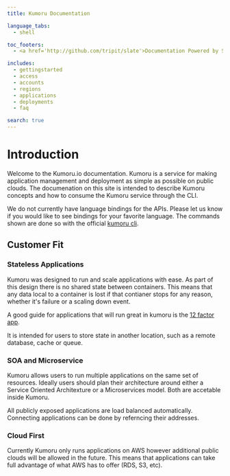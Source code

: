 ```yaml
---
title: Kumoru Documentation

language_tabs:
  - shell

toc_footers:
  - <a href='http://github.com/tripit/slate'>Documentation Powered by Slate</a>

includes:
  - gettingstarted
  - access
  - accounts
  - regions
  - applications
  - deployments
  - faq

search: true
---
```


# Introduction

Welcome to the Kumoru.io documentation. Kumoru is a service for making application management and deployment as simple as possible on public clouds.
The documenation on this site is intended to describe Kumoru concepts and how to consume the Kumoru service through the CLI.

We do not currently have language bindings for the APIs. Please let us know if you would like to see bindings for your favorite language. The commands shown are done so with the official [kumoru cli](https://github.com/kumoru/kumoru-cli).

## Customer Fit

### Stateless Applications

Kumoru was designed to run and scale applications with ease. As part of this design there is no shared state between containers. This means that any data local to a container is lost if that contianer stops for any reason, whether it's failure or a scaling down event.

A good guide for applications that will run great in kumoru is the [12 factor app](http://12factor.net/).

It is intended for users to store state in another location, such as a remote database, cache or queue.

### SOA and Microservice

Kumoru allows users to run multiple applications on the same set of resources. Ideally users should plan their architecture around either a Service Oriented Architexture or a Microservices model. Both are accetable inside Kumoru.

All publicly exposed applications are load balanced automatically. Connecting applications can be done by referncing their addresses.

### Cloud First

Currently Kumoru only runs applications on AWS however additional public clouds will be allowed in the future. This means that applications can take full advantage of what AWS has to offer (RDS, S3, etc).
